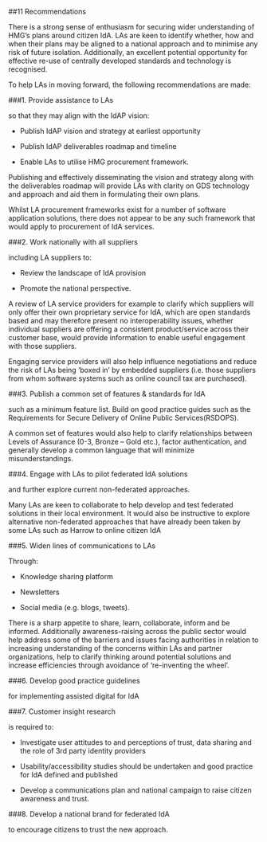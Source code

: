 ##11 Recommendations

There is a strong sense of enthusiasm for securing wider understanding
of HMG’s plans around citizen IdA. LAs are keen to identify whether, how
and when their plans may be aligned to a national approach and to
minimise any risk of future isolation. Additionally, an excellent
potential opportunity for effective re-use of centrally developed
standards and technology is recognised.

To help LAs in moving forward, the following recommendations are made:

###1. Provide assistance to LAs 

so that they may align with the IdAP vision:

-   Publish IdAP vision and strategy at earliest opportunity

-   Publish IdAP deliverables roadmap and timeline

-   Enable LAs to utilise HMG procurement framework.

Publishing and effectively disseminating the vision and strategy along
with the deliverables roadmap will provide LAs with clarity on GDS
technology and approach and aid them in formulating their own plans.

Whilst LA procurement frameworks exist for a number of software
application solutions, there does not appear to be any such framework
that would apply to procurement of IdA services.

###2. Work nationally with all suppliers 

including LA suppliers to:

-   Review the landscape of IdA provision

-   Promote the national perspective.

A review of LA service providers for example to clarify which suppliers
will only offer their own proprietary service for IdA, which are open
standards based and may therefore present no interoperability issues,
whether individual suppliers are offering a consistent product/service
across their customer base, would provide information to enable useful
engagement with those suppliers.

Engaging service providers will also help influence negotiations and
reduce the risk of LAs being ‘boxed in’ by embedded suppliers (i.e.
those suppliers from whom software systems such as online council tax
are purchased).

###3.  Publish a common set of features & standards for IdA 

such as a minimum feature list. Build on good practice guides such as the Requirements for Secure Delivery of Online Public Services(RSDOPS).

A common set of features would also help to clarify relationships
between Levels of Assurance (0-3, Bronze – Gold etc.), factor
authentication, and generally develop a common language that will
minimize misunderstandings.

###4.  Engage with LAs to pilot federated IdA solutions

and further explore current non-federated approaches.

Many LAs are keen to collaborate to help develop and test federated
solutions in their local environment. It would also be instructive to
explore alternative non-federated approaches that have already been
taken by some LAs such as Harrow to online citizen IdA

###5.  Widen lines of communications to LAs 

Through:

-   Knowledge sharing platform

-   Newsletters

-   Social media (e.g. blogs, tweets).

There is a sharp appetite to share, learn, collaborate, inform and be
informed. Additionally awareness-raising across the public sector would
help address some of the barriers and issues facing authorities in
relation to increasing understanding of the concerns within LAs and
partner organizations, help to clarify thinking around potential
solutions and increase efficiencies through avoidance of ‘re-inventing
the wheel’.

###6.  Develop good practice guidelines 

for implementing assisted digital for IdA

###7.  Customer insight research 

is required to:

-   Investigate user attitudes to and perceptions of trust, data sharing
    and the role of 3rd party identity providers

-   Usability/accessibility studies should be undertaken and good
    practice for IdA defined and published

-   Develop a communications plan and national campaign to raise citizen
    awareness and trust.

###8.  Develop a national brand for federated IdA

to encourage citizens to trust the new approach.

